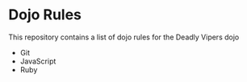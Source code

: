 Dojo Rules
==========

This repository contains a list of dojo rules for the Deadly Vipers dojo

* Git
* JavaScript
*  Ruby

